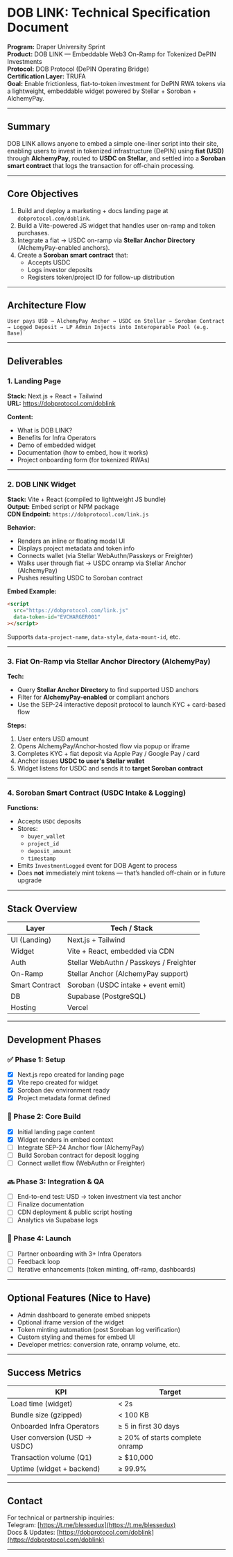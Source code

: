 # DOB LINK: Technical Specification Document

**Program:** Draper University Sprint  
**Product:** DOB LINK — Embeddable Web3 On-Ramp for Tokenized DePIN Investments  
**Protocol:** DOB Protocol (DePIN Operating Bridge)  
**Certification Layer:** TRUFA  
**Goal:** Enable frictionless, fiat-to-token investment for DePIN RWA tokens via a lightweight, embeddable widget powered by Stellar + Soroban + AlchemyPay.

---

## Summary

DOB LINK allows anyone to embed a simple one-liner script into their site, enabling users to invest in tokenized infrastructure (DePIN) using **fiat (USD)** through **AlchemyPay**, routed to **USDC on Stellar**, and settled into a **Soroban smart contract** that logs the transaction for off-chain processing.

---

## Core Objectives

1. Build and deploy a marketing + docs landing page at `dobprotocol.com/doblink`.
2. Build a Vite-powered JS widget that handles user on-ramp and token purchases.
3. Integrate a fiat → USDC on-ramp via **Stellar Anchor Directory** (AlchemyPay-enabled anchors).
4. Create a **Soroban smart contract** that:
   - Accepts USDC
   - Logs investor deposits
   - Registers token/project ID for follow-up distribution

---

## Architecture Flow

```
User pays USD → AlchemyPay Anchor → USDC on Stellar → Soroban Contract → Logged Deposit → LP Admin Injects into Interoperable Pool (e.g. Base)
```

---

## Deliverables

### 1. Landing Page

**Stack:** Next.js + React + Tailwind  
**URL:** https://dobprotocol.com/doblink  

**Content:**
- What is DOB LINK?
- Benefits for Infra Operators
- Demo of embedded widget
- Documentation (how to embed, how it works)
- Project onboarding form (for tokenized RWAs)

---

### 2. DOB LINK Widget

**Stack:** Vite + React (compiled to lightweight JS bundle)  
**Output:** Embed script or NPM package  
**CDN Endpoint:** `https://dobprotocol.com/link.js`  

**Behavior:**
- Renders an inline or floating modal UI
- Displays project metadata and token info
- Connects wallet (via Stellar WebAuthn/Passkeys or Freighter)
- Walks user through fiat → USDC onramp via Stellar Anchor (AlchemyPay)
- Pushes resulting USDC to Soroban contract

**Embed Example:**

```html
<script
  src="https://dobprotocol.com/link.js"
  data-token-id="EVCHARGER001"
></script>
```

Supports `data-project-name`, `data-style`, `data-mount-id`, etc.

---

### 3. Fiat On-Ramp via Stellar Anchor Directory (AlchemyPay)

**Tech:**
- Query **Stellar Anchor Directory** to find supported USD anchors
- Filter for **AlchemyPay-enabled** or compliant anchors
- Use the SEP-24 interactive deposit protocol to launch KYC + card-based flow

**Steps:**
1. User enters USD amount
2. Opens AlchemyPay/Anchor-hosted flow via popup or iframe
3. Completes KYC + fiat deposit via Apple Pay / Google Pay / card
4. Anchor issues **USDC to user's Stellar wallet**
5. Widget listens for USDC and sends it to **target Soroban contract**

---

### 4. Soroban Smart Contract (USDC Intake & Logging)

**Functions:**
- Accepts `USDC` deposits
- Stores:
  - `buyer_wallet`
  - `project_id`
  - `deposit_amount`
  - `timestamp`
- Emits `InvestmentLogged` event for DOB Agent to process
- Does **not** immediately mint tokens — that’s handled off-chain or in future upgrade

---

## Stack Overview

| Layer          | Tech / Stack                          |
|----------------|----------------------------------------|
| UI (Landing)   | Next.js + Tailwind                     |
| Widget         | Vite + React, embedded via CDN         |
| Auth           | Stellar WebAuthn / Passkeys / Freighter |
| On-Ramp        | Stellar Anchor (AlchemyPay support)    |
| Smart Contract | Soroban (USDC intake + event emit)     |
| DB             | Supabase (PostgreSQL)                  |
| Hosting        | Vercel                                 |

---

## Development Phases

### ✅ Phase 1: Setup
- [x] Next.js repo created for landing page
- [x] Vite repo created for widget
- [x] Soroban dev environment ready
- [x] Project metadata format defined

### 🚧 Phase 2: Core Build
- [x] Initial landing page content
- [x] Widget renders in embed context
- [ ] Integrate SEP-24 Anchor flow (AlchemyPay)
- [ ] Build Soroban contract for deposit logging
- [ ] Connect wallet flow (WebAuthn or Freighter)

### 🔜 Phase 3: Integration & QA
- [ ] End-to-end test: USD → token investment via test anchor
- [ ] Finalize documentation
- [ ] CDN deployment & public script hosting
- [ ] Analytics via Supabase logs

### 🚀 Phase 4: Launch
- [ ] Partner onboarding with 3+ Infra Operators
- [ ] Feedback loop
- [ ] Iterative enhancements (token minting, off-ramp, dashboards)

---

## Optional Features (Nice to Have)

- Admin dashboard to generate embed snippets
- Optional iframe version of the widget
- Token minting automation (post Soroban log verification)
- Custom styling and themes for embed UI
- Developer metrics: conversion rate, onramp volume, etc.

---

## Success Metrics

| KPI                         | Target                            |
|-----------------------------|------------------------------------|
| Load time (widget)          | < 2s                               |
| Bundle size (gzipped)       | < 100 KB                           |
| Onboarded Infra Operators   | ≥ 5 in first 30 days               |
| User conversion (USD → USDC)| ≥ 20% of starts complete onramp    |
| Transaction volume (Q1)     | ≥ $10,000                          |
| Uptime (widget + backend)   | ≥ 99.9%                            |

---

## Contact

For technical or partnership inquiries:  
Telegram: [https://t.me/blessedux](https://t.me/blessedux)  
Docs & Updates: [https://dobprotocol.com/doblink](https://dobprotocol.com/doblink)

---
